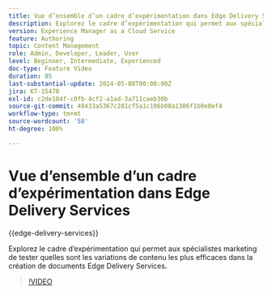 ```yaml
---
title: Vue d’ensemble d’un cadre d’expérimentation dans Edge Delivery Services
description: Explorez le cadre d’expérimentation qui permet aux spécialistes marketing de tester quelles sont les variations de contenu les plus efficaces dans la création de documents Edge Delivery Services.
version: Experience Manager as a Cloud Service
feature: Authoring
topic: Content Management
role: Admin, Developer, Leader, User
level: Beginner, Intermediate, Experienced
doc-type: Feature Video
duration: 85
last-substantial-update: 2024-05-08T00:00:00Z
jira: KT-15478
exl-id: c2de104f-c0fb-4cf2-a1ad-3a711caeb30b
source-git-commit: 48433a5367c281cf5a1c106b08a1306f1b0e8ef4
workflow-type: tm+mt
source-wordcount: '58'
ht-degree: 100%

---
```


# Vue d’ensemble d’un cadre d’expérimentation dans Edge Delivery Services

{{edge-delivery-services}}

Explorez le cadre d’expérimentation qui permet aux spécialistes marketing de tester quelles sont les variations de contenu les plus efficaces dans la création de documents Edge Delivery Services.

>[!VIDEO](https://video.tv.adobe.com/v/3437856/?learn=on&captions=fre_fr)
